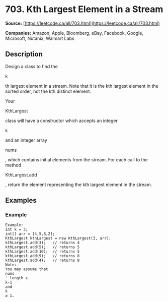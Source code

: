 # 703. Kth Largest Element in a Stream

**Source:** [https://leetcode.ca/all/703.html](https://leetcode.ca/all/703.html)

**Companies:** Amazon, Apple, Bloomberg, eBay, Facebook, Google, Microsoft, Nutanix, Walmart Labs

## Description

Design a class to find the

k

th largest element in a stream. Note that
        it is the kth largest element in the sorted order, not the kth distinct element.

Your

KthLargest

class will have a constructor which accepts an integer

k

and an integer array

nums

, which contains initial elements from the
        stream. For each call to the method

KthLargest.add

, return the element
        representing the kth largest element in the stream.

## Examples

### Example

```
Example:
int k = 3;
int[] arr = [4,5,8,2];
KthLargest kthLargest = new KthLargest(3, arr);
kthLargest.add(3);   // returns 4
kthLargest.add(5);   // returns 5
kthLargest.add(10);  // returns 5
kthLargest.add(9);   // returns 8
kthLargest.add(4);   // returns 8
Note:
You may assume that
nums
' length ≥
k-1
and
k
≥ 1.
```


